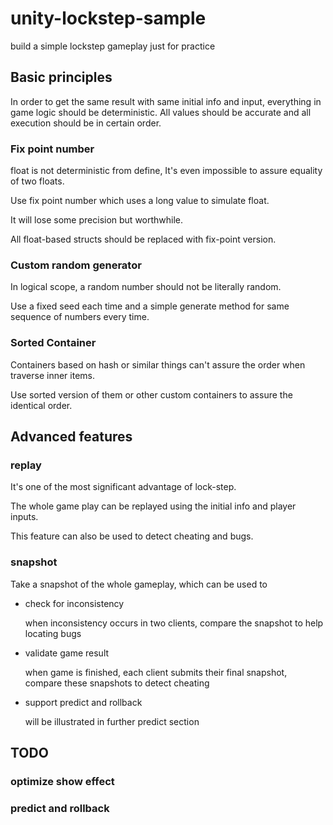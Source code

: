 # unity-lockstep-sample
build a simple lockstep gameplay just for practice

## Basic principles

In order to get the same result with same initial info and input, everything in game logic should be deterministic. All values should be accurate and all execution should be in certain order.

### Fix point number

float is not deterministic from define, It's even impossible to assure equality of two floats. 

Use fix point number which uses a long value to simulate float. 

It will lose some precision but worthwhile.

All float-based structs should be replaced with fix-point version.

### Custom random generator

In logical scope, a random number should not be literally random.

Use a fixed seed each time and a simple generate method for same sequence of numbers every time.

### Sorted Container

Containers based on hash or similar things can't assure the order when traverse inner items.

Use sorted version of them or other custom containers to assure the identical order.

## Advanced features

### replay

It's one of the most significant advantage of lock-step.

The whole game play can be replayed using the initial info and player inputs.

This feature can also be used to detect cheating and bugs.

### snapshot

Take a snapshot of the whole gameplay, which can be used to

- check for inconsistency

  when inconsistency occurs in two clients, compare the snapshot to help locating bugs

- validate game result

  when game is finished, each client submits their final snapshot, compare these snapshots to detect cheating

- support predict and rollback

  will be illustrated in further predict section

## TODO

### optimize show effect

### predict and rollback

